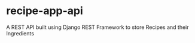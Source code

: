 # recipe-app-api
A REST API built using Django REST Framework to store Recipes and their Ingredients 
